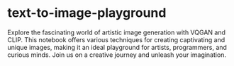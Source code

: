 # text-to-image-playground
Explore the fascinating world of artistic image generation with VQGAN and CLIP. This notebook offers various techniques for creating captivating and unique images, making it an ideal playground for artists, programmers, and curious minds. Join us on a creative journey and unleash your imagination.
